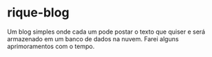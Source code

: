 # rique-blog
Um blog simples onde cada um pode postar o texto que quiser e será armazenado em um banco de dados na nuvem. Farei alguns aprimoramentos com o tempo.
